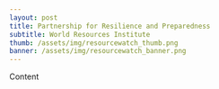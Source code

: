```yaml
---
layout: post
title: Partnership for Resilience and Preparedness
subtitle: World Resources Institute 
thumb: /assets/img/resourcewatch_thumb.png
banner: /assets/img/resourcewatch_banner.png
---
```


Content
